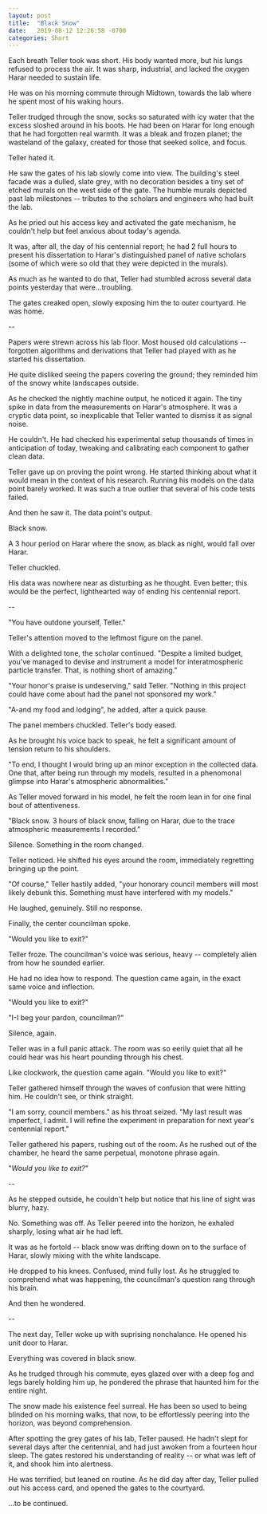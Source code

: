 ```yaml
---
layout: post
title:  "Black Snow"
date:   2019-08-12 12:26:58 -0700
categories: Short
---
```

Each breath Teller took was short. His body wanted more, but his lungs refused to process the air. It was sharp, industrial, and lacked the oxygen Harar needed to sustain life.

He was on his morning commute through Midtown, towards the lab where he spent most of his waking hours.

Teller trudged through the snow, socks so saturated with icy water that the excess sloshed around in his boots. He had been on Harar for long enough that he had forgotten real warmth. It was a bleak and frozen planet; the wasteland of the galaxy, created for those that seeked solice, and focus.

Teller hated it.

He saw the gates of his lab slowly come into view. The building's steel facade was a dulled, slate grey, with no decoration besides a tiny set of etched murals on the west side of the gate. The humble murals depicted past lab milestones -- tributes to the scholars and engineers who had built the lab.

As he pried out his access key and activated the gate mechanism, he couldn't help but feel anxious about today's agenda. 

It was, after all, the day of his centennial report; he had 2 full hours to present his dissertation to Harar's distinguished panel of native scholars (some of which were so old that they were depicted in the murals).

As much as he wanted to do that, Teller had stumbled across several data points yesterday that were...troubling.

The gates creaked open, slowly exposing him the to outer courtyard. He was home.

--

Papers were strewn across his lab floor. Most housed old calculations -- forgotten algorithms and derivations that Teller had played with as he started his dissertation.

He quite disliked seeing the papers covering the ground; they reminded him of the snowy white landscapes outside.

As he checked the nightly machine output, he noticed it again. The tiny spike in data from the measurements on Harar's atmosphere. It was a cryptic data point, so inexplicable that Teller wanted to dismiss it as signal noise.

He couldn't. He had checked his experimental setup thousands of times in anticipation of today, tweaking and calibrating each component to gather clean data.

Teller gave up on proving the point wrong. He started thinking about what it would mean in the context of his research. Running his models on the data point barely worked. It was such a true outlier that several of his code tests failed.

And then he saw it. The data point's output.

Black snow.

A 3 hour period on Harar where the snow, as black as night, would fall over Harar.

Teller chuckled.

His data was nowhere near as disturbing as he thought. Even better; this would be the perfect, lighthearted way of ending his centennial report.

--

"You have outdone yourself, Teller."

Teller's attention moved to the leftmost figure on the panel.

With a delighted tone, the scholar continued. "Despite a limited budget, you've managed to devise and instrument a model for interatmospheric particle transfer. That, is nothing short of amazing."

"Your honor's praise is undeserving," said Teller. "Nothing in this project could have come about had the panel not sponsored my work."

"A-and my food and lodging", he added, after a quick pause.

The panel members chuckled. Teller's body eased.

As he brought his voice back to speak, he felt a significant amount of tension return to his shoulders.

"To end, I thought I would bring up an minor exception in the collected data. One that, after being run through my models, resulted in a phenomonal glimpse into Harar's atmospheric abnormalities."

As Teller moved forward in his model, he felt the room lean in for one final bout of attentiveness.

"Black snow. 3 hours of black snow, falling on Harar, due to the trace atmospheric measurements I recorded."

Silence. Something in the room changed.

Teller noticed. He shifted his eyes around the room, immediately regretting bringing up the point.

"Of course," Teller hastily added, "your honorary council members will most likely debunk this. Something must have interfered with my models."

He laughed, genuinely. Still no response.

Finally, the center councilman spoke.

"Would you like to exit?"

Teller froze. The councilman's voice was serious, heavy -- completely alien from how he sounded earlier.

He had no idea how to respond. The question came again, in the exact same voice and inflection.

"Would you like to exit?"

"I-I beg your pardon, councilman?"

Silence, again.

Teller was in a full panic attack. The room was so eerily quiet that all he could hear was his heart pounding through his chest.

Like clockwork, the question came again. "Would you like to exit?"

Teller gathered himself through the waves of confusion that were hitting him. He couldn't see, or think straight.

"I am sorry, council members." as his throat seized. "My last result was imperfect, I admit. I will refine the experiment in preparation for next year's centennial report."

Teller gathered his papers, rushing out of the room. As he rushed out of the chamber, he heard the same perpetual, monotone phrase again.

"_Would you like to exit?_"

--

As he stepped outside, he couldn't help but notice that his line of sight was blurry, hazy.

No. Something was off. As Teller peered into the horizon, he exhaled sharply, losing what air he had left.

It was as he fortold -- black snow was drifting down on to the surface of Harar, slowly mixing with the white landscape.

He dropped to his knees. Confused, mind fully lost. As he struggled to comprehend what was happening, the councilman's question rang through his brain.

And then he wondered.

--

The next day, Teller woke up with suprising nonchalance. He opened his unit door to Harar.

Everything was covered in black snow.

As he trudged through his commute, eyes glazed over with a deep fog and legs barely holding him up, he pondered the phrase that haunted him for the entire night.

The snow made his existence feel surreal. He has been so used to being blinded on his morning walks, that now, to be effortlessly peering into the horizon, was beyond comprehension.

After spotting the grey gates of his lab, Teller paused. He hadn't slept for several days after the centennial, and had just awoken from a fourteen hour sleep. The gates restored his understanding of reality -- or what was left of it, and shook him into alertness.

He was terrified, but leaned on routine. As he did day after day, Teller pulled out his access card, and opened the gates to the courtyard.

...to be continued.


